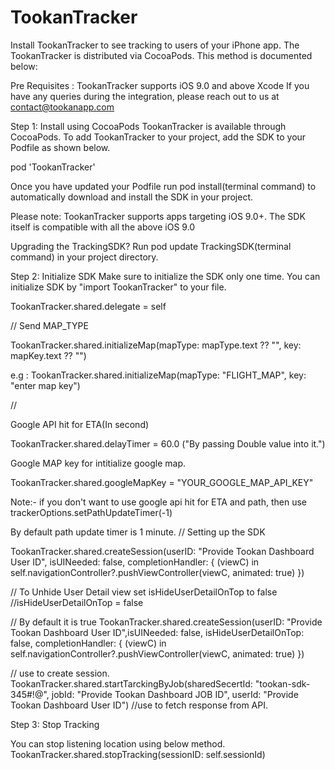# TookanTracker
Install TookanTracker to see tracking to users of your iPhone app. The TookanTracker is distributed via CocoaPods. This method is documented below:

Pre Requisites :
TookanTracker supports iOS 9.0 and above
Xcode
If you have any queries during the integration, please reach out to us at contact@tookanapp.com

Step 1: Install using CocoaPods
TookanTracker is available through CocoaPods. To add TookanTracker to your project, add the SDK to your Podfile as shown below.

pod 'TookanTracker'

Once you have updated your Podfile run pod install(terminal command) to automatically download and install the SDK in your project.

Please note: TookanTracker supports apps targeting iOS 9.0+. The SDK itself is compatible with all the above iOS 9.0

Upgrading the TrackingSDK?
Run pod update TrackingSDK(terminal command) in your project directory.



Step 2: Initialize SDK
Make sure to initialize the SDK only one time. You can initialize SDK by "import TookanTracker" to your file.

TookanTracker.shared.delegate = self

//
Send MAP_TYPE

TookanTracker.shared.initializeMap(mapType: mapType.text ?? "", key: mapKey.text ?? "")

e.g : TookanTracker.shared.initializeMap(mapType: "FLIGHT_MAP", key: "enter map key")

//

Google API hit for ETA(In second)

TookanTracker.shared.delayTimer = 60.0 ("By passing Double value into it.")

Google MAP key for intitialize google map.

TookanTracker.shared.googleMapKey = "YOUR_GOOGLE_MAP_API_KEY"

Note:-
if you don't want to use google api hit for ETA and path, then use trackerOptions.setPathUpdateTimer(-1)

By default path update timer is 1 minute.
// Setting up the SDK

TookanTracker.shared.createSession(userID: "Provide Tookan Dashboard User ID", isUINeeded: false, completionHandler: { (viewC) in
    self.navigationController?.pushViewController(viewC, animated: true)
})

// To Unhide User Detail view set isHideUserDetailOnTop to false
//isHideUserDetailOnTop = false

// By default it is true
TookanTracker.shared.createSession(userID: "Provide Tookan Dashboard User ID",isUINeeded: false, isHideUserDetailOnTop: false, completionHandler: { (viewC) in
    self.navigationController?.pushViewController(viewC, animated: true)
})

 // use to create session.
TookanTracker.shared.startTarckingByJob(sharedSecertId: "tookan-sdk-345#!@", jobId: "Provide Tookan Dashboard JOB ID", userId: "Provide Tookan Dashboard User ID")
//use to fetch response from API.

Step 3: Stop Tracking

You can stop listening location using below method.
TookanTracker.shared.stopTracking(sessionID: self.sessionId)

